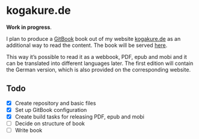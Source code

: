 # kogakure.de

**Work in progress**.

I plan to produce a [GitBook][gitbook] book out of my website [kogakure.de][kogakure]
as an additional way to read the content. The book will be served [here][project].

This way it’s possible to read it as a webbook, PDF, epub and mobi and it can
be translated into different languages later. The first edition will contain
the German version, which is also provided on the corresponding website.

## Todo

- [x] Create repository and basic files
- [x] Set up GitBook configuration
- [x] Create build tasks for releasing PDF, epub and mobi
- [ ] Decide on structure of book
- [ ] Write book

[gitbook]: https://www.gitbook.com/
[kogakure]: https://kogakure.de/
[project]: https://www.gitbook.com/book/kogakure/book-kogakure
